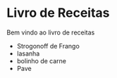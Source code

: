 # Livro de Receitas
Bem vindo ao livro de receitas
 - Strogonoff de Frango
 - lasanha
 - bolinho de carne
 - Pave